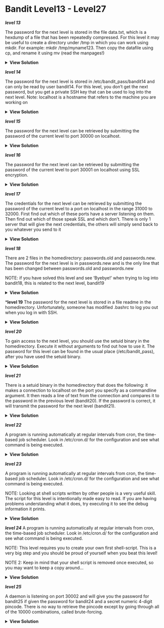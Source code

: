 # Bandit Level13 - Level27

***level 13***

The password for the next level is stored in the file data.txt, which is a hexdump of a file that has been repeatedly compressed. For this level it may be useful to create a directory under /tmp in which you can work using mkdir. For example: mkdir /tmp/myname123. Then copy the datafile using cp, and rename it using mv (read the manpages!)

<details>
  <summary> <b>View Solution </b></summary>
  
```
i used first xxd -r to revert the file data.txt to the original format .
and after that i start using file command line to check which file type is the file .
and decompressing the file depending on the 
type most time i had to use mv to change the file name like data to data.gz ( commands i used are tar xf , gunzip , bunzip und xxd ) 
  ```

<img width="1419" alt="Screen Shot 2021-11-01 at 16 48 17" src="https://user-images.githubusercontent.com/92652606/139700115-f217c749-2138-46ba-a8dd-21a01110c8bb.png">
  
<img width="400" alt="Screen Shot 2021-11-01 at 16 49 00" src="https://user-images.githubusercontent.com/92652606/139700261-d5a905e4-a916-4b87-98cf-5110f7902e0e.png">

</details>

***level 14***

The password for the next level is stored in /etc/bandit_pass/bandit14 and can only be read by user bandit14. For this level, you don’t get the next password, but you get a private SSH key that can be used to log into the next level. Note: localhost is a hostname that refers to the machine you are working on

<details>
  <summary> <b>View Solution </b></summary>
  
```
ssh -i sshkey.private bandit14@localhost
cat /etc/bandit_pass/bandit14
  ```
<img width="766" alt="Screen Shot 2021-11-01 at 16 54 56" src="https://user-images.githubusercontent.com/92652606/139701197-e26ebc6b-7531-4617-80c7-7cc598154dcf.png">

</details>

***level 15***

The password for the next level can be retrieved by submitting the password of the current level to port 30000 on localhost.

<details>
  <summary> <b>View Solution </b></summary>
  
```
telnet localhost  30000
nc 127.0.0.1 30000
  ```
<img width="400" alt="Screen Shot 2021-11-01 at 17 01 26" src="https://user-images.githubusercontent.com/92652606/139702229-a19f9d33-c519-4e72-9571-6caa0f6ee918.png">

</details>

***level 16***

The password for the next level can be retrieved by submitting the password of the current level to port 30001 on localhost using SSL encryption.

<details>
  <summary> <b>View Solution </b></summary>
  
```
openssl s_client -host 127.0.0.1 -port 30001
  ```
<img width="681" alt="Screen Shot 2021-11-01 at 17 04 59" src="https://user-images.githubusercontent.com/92652606/139702755-37cd0dcb-7f2c-4a1b-8a85-a73c9c47397b.png">

</details>

***level 17***

The credentials for the next level can be retrieved by submitting the password of the current level to a port on localhost in the range 31000 to 32000. First find out which of these ports have a server listening on them. Then find out which of those speak SSL and which don’t. There is only 1 server that will give the next credentials, the others will simply send back to you whatever you send to it

<details>
  <summary> <b>View Solution </b></summary>
  
```
nmap -vv -p31000-32000 localhost | awk  '{print $1}'  | grep -i [0-9] | sed 's/\/tcp//g'
openssl s_client -host 127.0.0.1 -port 31790
  ```
<img width="615" alt="Screen Shot 2021-11-01 at 17 32 23" src="https://user-images.githubusercontent.com/92652606/139706658-2fc042e5-f859-4c22-9ee2-c321b12963d5.png">

</details>

***level 18***

There are 2 files in the homedirectory: passwords.old and passwords.new. The password for the next level is in passwords.new and is the only line that has been changed between passwords.old and passwords.new

NOTE: if you have solved this level and see ‘Byebye!’ when trying to log into bandit18, this is related to the next level, bandit19

<details>
  <summary> <b>View Solution </b></summary>
  
```
diff -u passwords.new passwords.old
  ```

<img width="524" alt="Screen Shot 2021-11-01 at 17 37 05" src="https://user-images.githubusercontent.com/92652606/139707409-27ac6a74-7cf4-40fd-90e2-77d1ed539c7d.png">

</details>

***level 19**
The password for the next level is stored in a file readme in the homedirectory. Unfortunately, someone has modified .bashrc to log you out when you log in with SSH.
<details>
  <summary> <b>View Solution </b></summary>
  
```
ssh bandit18@bandit.labs.overthewire.org -p 2220  cat readme
  ```
<img width="739" alt="Screen Shot 2021-11-01 at 17 40 03" src="https://user-images.githubusercontent.com/92652606/139707723-556f6cf0-da74-4950-96f0-9fa38e426841.png">

</details>

***level 20***

To gain access to the next level, you should use the setuid binary in the homedirectory. Execute it without arguments to find out how to use it. The password for this level can be found in the usual place (/etc/bandit_pass), after you have used the setuid binary.

<details>
  <summary> <b>View Solution </b></summary>
  
```
./bandit20-do cat /etc/bandit_pass/bandit20
  ```
<img width="542" alt="Screen Shot 2021-11-01 at 17 43 33" src="https://user-images.githubusercontent.com/92652606/139708188-d02d360a-392e-4edc-a67e-76e38e851f23.png">

</details>

***level 21***

There is a setuid binary in the homedirectory that does the following: it makes a connection to localhost on the port you specify as a commandline argument. It then reads a line of text from the connection and compares it to the password in the previous level (bandit20). If the password is correct, it will transmit the password for the next level (bandit21).
<details>
  <summary> <b>View Solution </b></summary>
  
```
./suconnect 2345

nc -lvp 2345
  ```
<img width="352" alt="Screen Shot 2021-11-01 at 17 47 53" src="https://user-images.githubusercontent.com/92652606/139708758-f10ae29f-4de3-4b42-b433-8832c478578a.png">

<img width="479" alt="Screen Shot 2021-11-01 at 17 48 02" src="https://user-images.githubusercontent.com/92652606/139708770-ef700c7d-8aff-44df-834e-b6a0800d19cf.png">
</details>
  
***level 22***

A program is running automatically at regular intervals from cron, the time-based job scheduler. Look in /etc/cron.d/ for the configuration and see what command is being executed.

<details>
  <summary> <b>View Solution </b></summary>

<img width="1009" alt="Screen Shot 2021-11-01 at 17 56 00" src="https://user-images.githubusercontent.com/92652606/139709846-4717930b-9662-4e5b-a5fa-00c2ebac52d5.png">

</details>
  
***level 23***

A program is running automatically at regular intervals from cron, the time-based job scheduler. Look in /etc/cron.d/ for the configuration and see what command is being executed.

NOTE: Looking at shell scripts written by other people is a very useful skill. The script for this level is intentionally made easy to read. If you are having problems understanding what it does, try executing it to see the debug information it prints.

<details>
  <summary> <b>View Solution </b></summary>
  
<img width="683" alt="Screen Shot 2021-11-01 at 18 00 22" src="https://user-images.githubusercontent.com/92652606/139710421-ca301bc0-85b1-48c1-8da9-7b92ba3ca7cc.png">

</details>


***level 24***
A program is running automatically at regular intervals from cron, the time-based job scheduler. Look in /etc/cron.d/ for the configuration and see what command is being executed.

NOTE: This level requires you to create your own first shell-script. This is a very big step and you should be proud of yourself when you beat this level!

NOTE 2: Keep in mind that your shell script is removed once executed, so you may want to keep a copy around…
<details>
  <summary> <b>View Solution </b></summary>
  
```
#!/bin/bash 
  
cat /etc/bandit_pass/bandit24 > /tmp/newfile.txt 

  ```
<img width="514" alt="Screen Shot 2021-11-01 at 18 14 34" src="https://user-images.githubusercontent.com/92652606/139712116-a7494ad8-2d6f-4cb6-9a3a-1c3d8a81a3ad.png">

</details>

***level 25***

A daemon is listening on port 30002 and will give you the password for bandit25 if given the password for bandit24 and a secret numeric 4-digit pincode. There is no way to retrieve the pincode except by going through all of the 10000 combinations, called brute-forcing.
<details>
  <summary> <b>View Solution </b></summary>
  
```
 

  ```


</details>
